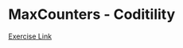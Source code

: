 # MaxCounters - Coditility

[Exercise Link](https://app.codility.com/programmers/lessons/4-counting_elements/max_counters/)


